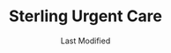 ---
layout: location-page
date: Last Modified
description: "Local COVID-19 testing is available at Sterling Urgent Care in Logan, Utah, USA."
permalink: "locations/utah/logan/sterling-urgent-care-1/"
tags:
  - locations
  - utah
title: Sterling Urgent Care
uniqueName: sterling-urgent-care-1
state: Utah
stateAbbr: UT
hood: "North Logan"
address: "630 E 1400 N Ste. 150 "
city: "Logan"
zip: "84341"
zipsNearby: "83114 83116 82930 82931 83121 83101 83214 83223 83228 83232 83234 83237 83238 83239 83241 83283 83246 83243 83252 83220 83254 83233 83261 83263 83272 83287 83230 83281 83286 84301 84302 84304 84309 84324 84305 84015 84016 84056 84075 84089 84024 84307 84310 84025 84311 84028 84306 84312 84331 84033 84314 84315 84317 84318 84319 84037 84038 84040 84041 84308 84320 84321 84322 84323 84341 84325 84326 84018 84050 84327 84201 84244 84401 84402 84403 84404 84405 84407 84408 84409 84412 84414 84415 84328 84330 84332 84064 84333 84334 84067 84335 84336 84316 84337 84338 84339 84340 84086" 
mapUrl: "http://maps.apple.com/?q=Sterling+Urgent+Care&address=630+E+1400+N+Ste+150,Logan,Utah,84341"
locationType: Walk-in
phone: "435-915-4465"
website: "https://www.sterlingurgentcare.com/coronavirus-covid-19/"
onlineBooking: undefined
closed: undefined
closedUpdate: April 20th, 2020
notes: "By appointment only. Limited test kits available."
days: Everyday
hours: 8AM-8PM
ctaMessage: Learn more
ctaUrl: "https://www.sterlingurgentcare.com/coronavirus-covid-19/"
---